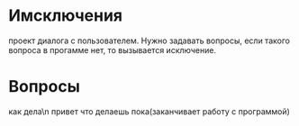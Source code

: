 # Имсключения
проект диалога с пользователем. Нужно задавать вопросы, если такого вопроса в прогамме нет, то вызывается исключение.
# Вопросы
как дела\n
привет
что делаешь
пока(заканчивает работу с программой)
